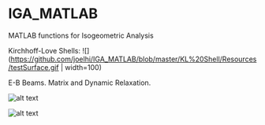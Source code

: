 # IGA_MATLAB
MATLAB functions for Isogeometric Analysis


Kirchhoff-Love Shells: 
![](https://github.com/joelhi/IGA_MATLAB/blob/master/KL%20Shell/Resources/testSurface.gif | width=100)


E-B Beams. Matrix and Dynamic Relaxation.

![alt text](https://github.com/joelhi/IGA_MATLAB/blob/master/Beam/Gifs/Elastica1.gif)

![alt text](https://github.com/joelhi/IGA_MATLAB/blob/master/Beam/Gifs/DR_Faster.gif)


